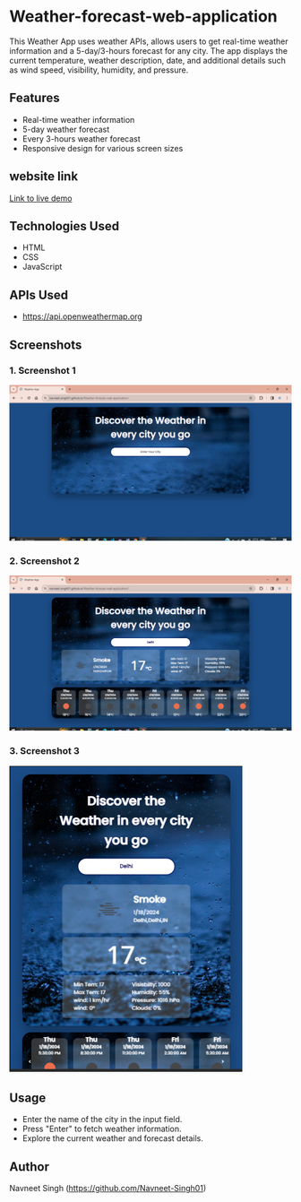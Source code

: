 # Weather-forecast-web-application

This Weather App uses weather APIs, allows users to get real-time weather information and a 5-day/3-hours forecast for any city. The app displays the current temperature, weather description, date, and additional details such as wind speed, visibility, humidity, and pressure.

## Features

- Real-time weather information
- 5-day weather forecast
- Every 3-hours weather forecast
- Responsive design for various screen sizes

## website link

[Link to live demo](https://navneet-singh01.github.io/Weather-forecast-web-application/)

## Technologies Used

- HTML
- CSS
- JavaScript

## APIs Used

- https://api.openweathermap.org

## Screenshots

### 1. Screenshot 1

![screenshot](./images/screenshots/screenshots-1.png)

### 2. Screenshot 2

![screenshot](./images/screenshots/screenshots-2.png)

### 3. Screenshot 3

![screenshot](./images/screenshots/screenshots-3.png)


## Usage

- Enter the name of the city in the input field.
- Press "Enter" to fetch weather information.
- Explore the current weather and forecast details.

## Author

Navneet Singh (https://github.com/Navneet-Singh01)